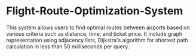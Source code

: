 # Flight-Route-Optimization-System
This system allows users to find optimal routes between airports based on various criteria such as distance, time, and ticket price. It include graph representation using adjacency lists, Dijkstra's algorithm for shortest path calculation in less than 50 milliseconds per query.
